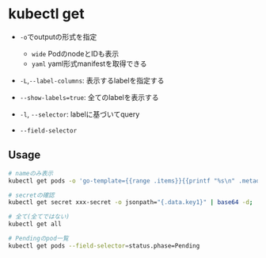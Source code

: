 # kubectl get

* `-o`でoutputの形式を指定
  * `wide` PodのnodeとIDも表示
  * `yaml` yaml形式manifestを取得できる

* `-L`,`--label-columns`: 表示するlabelを指定する
* `--show-labels=true`: 全てのlabelを表示する
* `-l`, `--selector`: labelに基づいてquery
* `--field-selector`


## Usage

```sh
# nameのみ表示
kubectl get pods -o 'go-template={{range .items}}{{printf "%s\n" .metadata.name}}{{end}}'

# secretの確認
kubectl get secret xxx-secret -o jsonpath="{.data.key1}" | base64 -d; 

# 全て(全てではない)
kubectl get all

# Pendingのpod一覧
kubectl get pods --field-selector=status.phase=Pending
```

